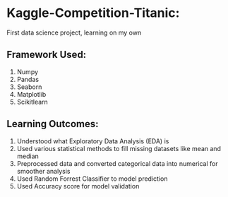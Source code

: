 # Kaggle-Competition-Titanic:
First data science project, learning on my own

## Framework Used:
1. Numpy
2. Pandas
3. Seaborn
4. Matplotlib
5. Scikitlearn

## Learning Outcomes:
1. Understood what Exploratory Data Analysis (EDA) is
2. Used various statistical methods to fill missing datasets like mean and median
3. Preprocessed data and converted categorical data into numerical for smoother analysis
4. Used Random Forrest Classifier to model prediction
5. Used Accuracy score for model validation
